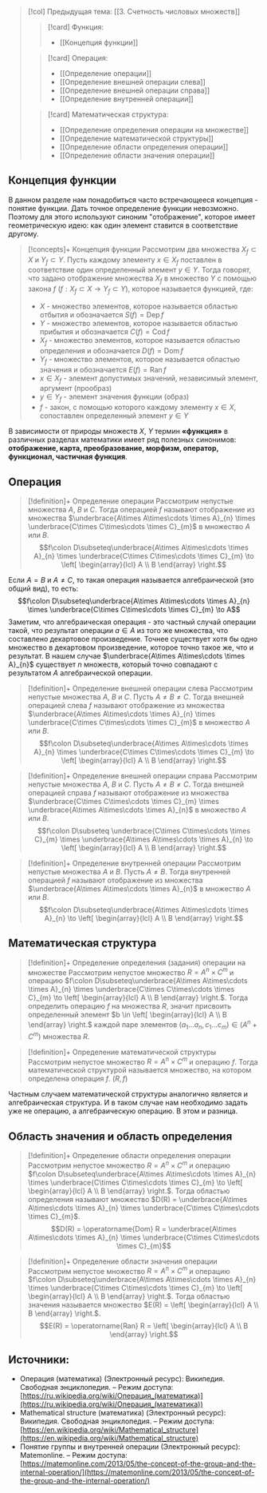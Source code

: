 > [!col] Предыдущая тема: [[3. Счетность числовых множеств]]
>> [!card] Функция:
>> * [[Концепция функции]]
>
>> [!card] Операция:
>> * [[Определение операции]]
>> * [[Определение внешней операции слева]]
>> * [[Определение внешней операции справа]]
>> * [[Определение внутренней операции]]
>
>> [!card] Математическая структура:
>>* [[Определение определения операции на множестве]]
>>* [[Определение математической структуры]]
>>* [[Определение области определения операции]]
>>* [[Определение области значения операции]]
> 
## Концепция функции
В данном разделе нам понадобиться часто встречающееся концепция - понятие функции. Дать точное определение функции невозможно. Поэтому для этого используют синоним "отображение", которое имеет геометрическую идею: как один элемент ставится в соответствие другому.  

> [!concepts]+ Концепция функции
> Рассмотрим два множества $X_f \subset X$ и $Y_f \subset Y$. Пусть каждому элементу $x \in X_f$ поставлен в соответствие один определенный элемент $y \in Y$. Тогда говорят, что задано отображение множества $X_f$ в множество $Y$ с помощью закона $f$ $(f: X_f \subset X \rightarrow Y_f \subset Y)$, которое называется функцией, где:
> * $X$ - множество элементов, которое называется областью отбытия и обозначается $S(f) = \operatorname{Dep} f$
> * $Y$ - множество элементов, которое называется областью прибытия и обозначается $C(f) = \operatorname{Cod} f$
> * $X_f$ - множество элементов, которое называется областью определения и обозначается $D(f) = \operatorname{Dom} f$
> * $Y_f$ - множество элементов, которое называется областью значения и обозначается $E(f) = \operatorname{Ran} f$
> * $x \in X_f$ - элемент допустимых значений, независимый элемент, аргумент (прообраз)
> * $y \in Y_f$ - элемент значения функции (образ)
> * $f$ - закон, с помощью которого каждому элементу $x \in X$, сопоставлен определенный элемент $y \in Y$

В зависимости от природы множеств $X$, $Y$ термин **«функция»** в различных разделах математики имеет ряд полезных синонимов: **отображение, карта, преобразование, морфизм, оператор, функционал, частичная функция**.

## Операция
> [!definition]+ Определение операции
> Рассмотрим непустые множества $A$, $B$ и $C$. Тогда операцией $f$ называют отображение из множества $\underbrace{A\times A\times\cdots \times A}_{n} \times \underbrace{C\times C\times\cdots \times C}_{m}$ в множество $A$ или $B$.
> $$f\colon D\subseteq\underbrace{A\times A\times\cdots \times A}_{n} \times \underbrace{C\times C\times\cdots \times C}_{m} \to \left[ \begin{array}{lcl} A \\ B \end{array} \right.$$

Если $A = B$ и $A \not = C$, то такая операция называется алгебраической (это общий вид), то есть:  
$$f\colon D\subseteq\underbrace{A\times A\times\cdots \times A}_{n} \times \underbrace{C\times C\times\cdots \times C}_{m} \to A$$
Заметим, что алгебраическая операция - это частный случай операции такой, что результат операции $a \in A$ из того же множества, что составлено декартовое произведение. Точнее существует хотя бы одно множество в декартовом произведение, которое точно такое же, что и результат. В нашем случае $\underbrace{A\times A\times\cdots \times A}_{n}$ существует $n$ множеств, который точно совпадают с результатом $A$ алгебраической операции.  

> [!definition]+ Определение внешней операции слева
> Рассмотрим непустые множества $A$, $B$ и $C$. Пусть $A \not = В \not = C$. Тогда внешней операцией слева $f$ называют отображение из множества $\underbrace{A\times A\times\cdots \times A}_{n} \times \underbrace{C\times C\times\cdots \times C}_{m}$ в множество $A$ или $B$.
> $$f\colon D\subseteq\underbrace{A\times A\times\cdots \times A}_{n} \times \underbrace{C\times C\times\cdots \times C}_{m} \to \left[ \begin{array}{lcl} A \\ B \end{array} \right.$$

> [!definition]+ Определение внешней операции справа
> Рассмотрим непустые множества $A$, $B$ и $C$. Пусть $A \not = В \not = C$. Тогда внешней операцией справа $f$ называют отображение из множества $\underbrace{C\times C\times\cdots \times C}_{m} \times \underbrace{A\times A\times\cdots \times A}_{n}$ в множество $A$ или $B$.
> $$f\colon D\subseteq \underbrace{C\times C\times\cdots \times C}_{m} \times \underbrace{A\times A\times\cdots \times A}_{n} \to \left[ \begin{array}{lcl} A \\ B \end{array} \right.$$

> [!definition]+ Определение внутренней операции
> Рассмотрим непустые множества $A$ и $B$. Пусть $A \not = В$. Тогда внутренней операцией $f$ называют отображение из множества $\underbrace{A\times A\times\cdots \times A}_{n}$ в множество $A$ или $B$.
> $$f\colon D\subseteq\underbrace{A\times A\times\cdots \times A}_{n} \to \left[ \begin{array}{lcl} A \\ B \end{array} \right.$$

## Математическая структура
> [!definition]+ Определение определения (задания) операции на множестве
> Рассмотрим непустое множество $R = A^n \times C^m$ и операцию $f\colon D\subseteq\underbrace{A\times A\times\cdots \times A}_{n} \times \underbrace{C\times C\times\cdots \times C}_{m} \to \left[ \begin{array}{lcl} A \\ B \end{array} \right.$. Тогда определить операцию $f$ на множества $R$, значит присвоить определенный элемент $b \in \left[ \begin{array}{lcl} A \\ B \end{array} \right.$ каждой паре элементов $(a_1 ... a_n, c_1 ... c_m) \in (A^n + C^m)$ множества $R$.

> [!definition]+ Определение математической структуры
> Рассмотрим непустое множество $R = A^n \times C^m$ и операцию $f$. Тогда математической структурой называется множество, на котором определена операция $f$. 
> $(R,f)$

Частным случаем математической структуры аналогично является и алгебраическая структура. И в таком случае нам необходимо задать уже не операцию, а алгебраическую операцию. В этом и разница. 

## Область значения и область определения 
> [!definition]+ Определение области определения операции
> Рассмотрим непустое множество $R = A^n \times C^m$ и операцию $f\colon D\subseteq\underbrace{A\times A\times\cdots \times A}_{n} \times \underbrace{C\times C\times\cdots \times C}_{m} \to \left[ \begin{array}{lcl} A \\ B \end{array} \right.$. Тогда областью определения называют множество $D(R) = \underbrace{A\times A\times\cdots \times A}_{n} \times \underbrace{C\times C\times\cdots \times C}_{m}$.
> $$D(R) = \operatorname{Dom} R = \underbrace{A\times A\times\cdots \times A}_{n} \times \underbrace{C\times C\times\cdots \times C}_{m}$$

> [!definition]+ Определение области значения операции
> Рассмотрим непустое множество $R = A^n \times C^m$ и операцию $f\colon D\subseteq\underbrace{A\times A\times\cdots \times A}_{n} \times \underbrace{C\times C\times\cdots \times C}_{m} \to \left[ \begin{array}{lcl} A \\ B \end{array} \right.$. Тогда областью значения называется множество $E(R) = \left[ \begin{array}{lcl} A \\ B \end{array} \right.$. $$E(R) = \operatorname{Ran} R = \left[ \begin{array}{lcl} A \\ B \end{array} \right.$$

## Источники:
* Операция (математика) (Электронный ресурс): Википедия. Свободная энциклопедия. – Режим доступа: [https://ru.wikipedia.org/wiki/Операция_(математика)](https://ru.wikipedia.org/wiki/Операция_(математика))
* Mathematical structure (математика) (Электронный ресурс): Википедия. Свободная энциклопедия. – Режим доступа: [https://en.wikipedia.org/wiki/Mathematical_structure](https://en.wikipedia.org/wiki/Mathematical_structure)
* Понятие группы и внутренней операции (Электронный ресурс): Matemonline. – Режим доступа: [https://matemonline.com/2013/05/the-concept-of-the-group-and-the-internal-operation/](https://matemonline.com/2013/05/the-concept-of-the-group-and-the-internal-operation/)



